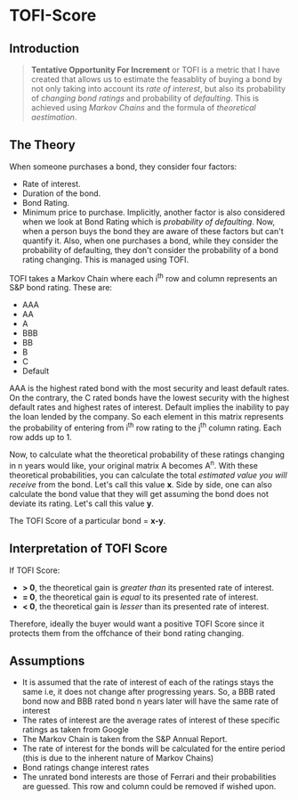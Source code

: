 # TOFI-Score

## Introduction
> **Tentative Opportunity For Increment** or TOFI is a metric that I have created that allows us to estimate the feasablity of buying a bond by not only taking into account its _rate of interest_, but also its probability of _changing bond ratings_ and probability of _defaulting_. This is achieved using *Markov Chains* and the formula of *theoretical aestimation*.

## The Theory
When someone purchases a bond, they consider four factors:
- Rate of interest.
- Duration of the bond.
- Bond Rating.
- Minimum price to purchase.
Implicitly, another factor is also considered when we look at Bond Rating which is _probability of defaulting_. Now, when a person buys the bond they are aware of these factors but can't quantify it. Also, when one purchases a bond, while they consider the probability of defaulting, they don't consider the probability of a bond rating changing. This is managed using TOFI.

TOFI takes a Markov Chain where each i<sup>th</sup> row and column represents an S&P bond rating. These are:
- AAA
- AA
- A
- BBB
- BB
- B
- C
- Default

AAA is the highest rated bond with the most security and least default rates. On the contrary, the C rated bonds have the lowest security with the highest default rates and highest rates of interest. Default implies the inability to pay the loan lended by the company. So each element in this matrix represents the probability of entering from i<sup>th</sup> row rating to the j<sup>th</sup> column rating. Each row adds up to 1.

Now, to calculate what the theoretical probability of these ratings changing in n years would like, your original matrix A becomes A<sup>n</sup>. With these theoretical probabilities, you can calculate the total _estimated value you will receive_ from the bond. Let's call this value **x**. Side by side, one can also calculate the bond value that they will get assuming the bond does not deviate its rating. Let's call this value **y**.

The TOFI Score of a particular bond = **x-y**. 

## Interpretation of TOFI Score
If TOFI Score:
- **> 0**, the theoretical gain is _greater than_ its presented rate of interest.
- **= 0**, the theoretical gain is _equal_ to its presented rate of interest.
- **< 0**, the theoretical gain is _lesser_ than its presented rate of interest.

Therefore, ideally the buyer would want a positive TOFI Score since it protects them from the offchance of their bond rating changing.

## Assumptions
- It is assumed that the rate of interest of each of the ratings stays the same i.e, it does not change after progressing years. So, a BBB rated bond now and BBB rated bond n years later will have the same rate of interest
- The rates of interest are the average rates of interest of these specific ratings as taken from Google
- The Markov Chain is taken from the S&P Annual Report.
- The rate of interest for the bonds will be calculated for the entire period (this is due to the inherent nature of Markov Chains)
- Bond ratings change interest rates
- The unrated bond interests are those of Ferrari and their probabilities are guessed. This row and column could be removed if wished upon.

